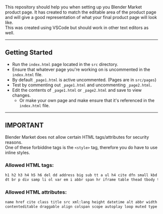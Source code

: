 This repository should help you when setting up you Blender Market product page.
It has created to match the editable area of the product page and will give a
good representation of what your final product page will look like.  
This was created using VSCode but should work in other text editors as well.

---

## Getting Started

-   Run the `index.html` page located in the `src` directory.
-   Ensure that whatever page you're working on is uncommented in the `index.html`
    file.
-   By default `_page1.html` is active uncommented. (Pages are in `src/pages`)
-   Test by commenting out `_page1.html` and uncommenting `_page2.html`.
-   Edit the contents of `_page1.html` or `_page2.html` and save to view changes.
    -   Or make your own page
        and make ensure that it's referenced in the `index.html` file.

---

## IMPORTANT

Blender Market does not allow certain HTML tags/attributes for security reasons.  
One of these forbiddne tags is the `<style>` tag, therefore you do have to use
inline styles.

### Allowed HTML tags:

```html
h1 h2 h3 h4 h5 h6 del dd address big sub tt a ul h4 cite dfn small kbd code b ins img sup pre strong blockquote acronym
dt br p div samp li ol var em i abbr span hr iframe table thead tbody tfoot tr th td caption colgroup video source font
```

### Allowed HTML attributes:

```html
name href cite class title src xml:lang height datetime alt abbr width style target allowfullscreen frameborder
contenteditable draggable align colspan scope autoplay loop muted type controls poster color
```
